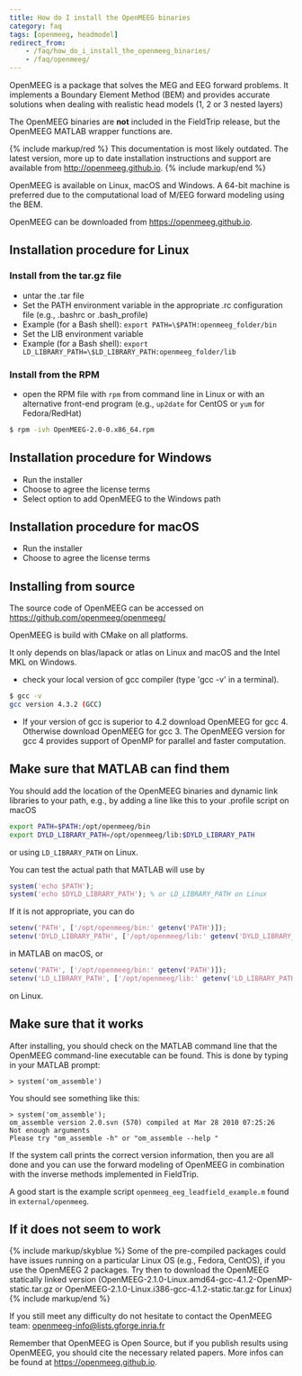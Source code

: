 ```yaml
---
title: How do I install the OpenMEEG binaries
category: faq
tags: [openmeeg, headmodel]
redirect_from:
    - /faq/how_do_i_install_the_openmeeg_binaries/
    - /faq/openmeeg/
---
```


OpenMEEG is a package that solves the MEG and EEG forward problems. It implements a Boundary Element Method (BEM) and provides accurate solutions when dealing with realistic head models (1, 2 or 3 nested layers)

The OpenMEEG binaries are **not** included in the FieldTrip release, but the OpenMEEG MATLAB wrapper functions are.

{% include markup/red %}
This documentation is most likely outdated. The latest version, more up to date installation instructions and support are available from <http://openmeeg.github.io>.
{% include markup/end %}

OpenMEEG is available on Linux, macOS and Windows. A 64-bit machine is preferred due to the computational load of M/EEG forward modeling using the BEM.

OpenMEEG can be downloaded from <https://openmeeg.github.io>.

## Installation procedure for Linux

### Install from the tar.gz file

-   untar the .tar file
-   Set the PATH environment variable in the appropriate .rc configuration file (e.g., .bashrc or .bash_profile)
-   Example (for a Bash shell): `export PATH=\$PATH:openmeeg_folder/bin`
-   Set the LIB environment variable
-   Example (for a Bash shell): `export LD_LIBRARY_PATH=\$LD_LIBRARY_PATH:openmeeg_folder/lib`

### Install from the RPM

-   open the RPM file with `rpm` from command line in Linux or with an alternative front-end program (e.g., `up2date` for CentOS or `yum` for Fedora/RedHat)

```bash
$ rpm -ivh OpenMEEG-2.0-0.x86_64.rpm
```

## Installation procedure for Windows

-   Run the installer
-   Choose to agree the license terms
-   Select option to add OpenMEEG to the Windows path

## Installation procedure for macOS

-   Run the installer
-   Choose to agree the license terms

## Installing from source

The source code of OpenMEEG can be accessed on <https://github.com/openmeeg/openmeeg/>

OpenMEEG is build with CMake on all platforms.

It only depends on blas/lapack or atlas on Linux and macOS and the Intel MKL on Windows.

-   check your local version of gcc compiler (type 'gcc -v' in a terminal).

```bash
$ gcc -v
gcc version 4.3.2 (GCC)
```

-   If your version of gcc is superior to 4.2 download OpenMEEG for gcc 4. Otherwise download OpenMEEG for gcc 3. The OpenMEEG version for gcc 4 provides support of OpenMP for parallel and faster computation.

## Make sure that MATLAB can find them

You should add the location of the OpenMEEG binaries and dynamic link libraries to your path, e.g., by adding a line like this to your .profile script on macOS

```bash
export PATH=$PATH:/opt/openmeeg/bin
export DYLD_LIBRARY_PATH=/opt/openmeeg/lib:$DYLD_LIBRARY_PATH
```

or using `LD_LIBRARY_PATH` on Linux.

You can test the actual path that MATLAB will use by

```matlab
system('echo $PATH');
system('echo $DYLD_LIBRARY_PATH'); % or LD_LIBRARY_PATH on Linux
```

If it is not appropriate, you can do

```matlab
setenv('PATH', ['/opt/openmeeg/bin:' getenv('PATH')]);
setenv('DYLD_LIBRARY_PATH', ['/opt/openmeeg/lib:' getenv('DYLD_LIBRARY_PATH')]);
```

in MATLAB on macOS, or

```matlab
setenv('PATH', ['/opt/openmeeg/bin:' getenv('PATH')]);
setenv('LD_LIBRARY_PATH', ['/opt/openmeeg/lib:' getenv('LD_LIBRARY_PATH')]);
```

on Linux.

## Make sure that it works

After installing, you should check on the MATLAB command line that the OpenMEEG command-line executable can be found. This is done by typing in your MATLAB prompt:

    > system('om_assemble')

You should see something like this:

    > system('om_assemble');
    om_assemble version 2.0.svn (570) compiled at Mar 28 2010 07:25:26
    Not enough arguments
    Please try "om_assemble -h" or "om_assemble --help "

If the system call prints the correct version information, then you are all done and you can use the forward modeling of OpenMEEG in combination with the inverse methods implemented in FieldTrip.

A good start is the example script `openmeeg_eeg_leadfield_example.m` found in `external/openmeeg`.

## If it does not seem to work

{% include markup/skyblue %}
Some of the pre-compiled packages could have issues running on a particular Linux OS (e.g., Fedora, CentOS), if you use the OpenMEEG 2 packages. Try then to download the OpenMEEG statically linked version (OpenMEEG-2.1.0-Linux.amd64-gcc-4.1.2-OpenMP-static.tar.gz or OpenMEEG-2.1.0-Linux.i386-gcc-4.1.2-static.tar.gz for Linux)
{% include markup/end %}

If you still meet any difficulty do not hesitate to contact the OpenMEEG team: openmeeg-info@lists.gforge.inria.fr

Remember that OpenMEEG is Open Source, but if you publish results using OpenMEEG, you should cite the necessary related papers. More infos can be found at <https://openmeeg.github.io>.

